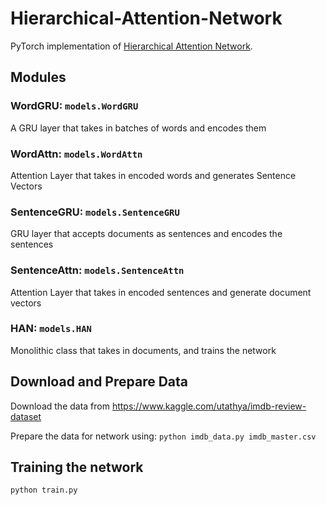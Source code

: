 # Hierarchical-Attention-Network

PyTorch implementation of [Hierarchical Attention Network](https://www.cs.cmu.edu/~hovy/papers/16HLT-hierarchical-attention-networks.pdf).


## Modules

### WordGRU: `models.WordGRU` 

A GRU layer that takes in batches of words and encodes them

### WordAttn: `models.WordAttn`

Attention Layer that takes in encoded words and generates Sentence Vectors

### SentenceGRU: `models.SentenceGRU`

GRU layer that accepts documents as sentences and encodes the sentences

### SentenceAttn: `models.SentenceAttn`

Attention Layer that takes in encoded sentences and generate document vectors

### HAN: `models.HAN`

Monolithic class that takes in documents, and trains the network

## Download and Prepare Data

Download the data from https://www.kaggle.com/utathya/imdb-review-dataset

Prepare the data for network using: `python imdb_data.py imdb_master.csv`

## Training the network

`python train.py ` 